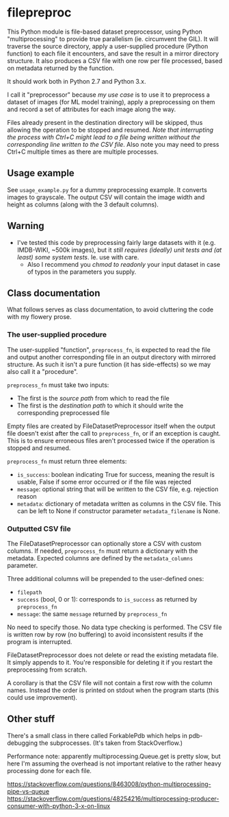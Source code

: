# filepreproc

This Python module is file-based dataset preprocessor, using Python "multiprocessing" to provide true parallelism (ie. circumvent the GIL). It will traverse the source directory, apply a user-supplied procedure (Python function) to each file it encounters, and save the result in a mirror directory structure.  It also produces a CSV file with one row per file processed, based on metadata returned by the function.

It should work both in Python 2.7 and Python 3.x.

I call it "preprocessor" because *my use case* is to use it to preprocess a dataset of images (for ML model training), apply a preprocessing on them and record a set of attributes for each image along the way.

Files already present in the destination directory will be skipped, thus allowing the operation to be stopped and resumed. *Note that interrupting the process with Ctrl+C might lead to a file being written without the corresponding line written to the CSV file*. Also note you may need to press Ctrl+C multiple times as there are multiple processes.

## Usage example

See `usage_example.py` for a dummy preprocessing example. It converts images to grayscale. The output CSV will contain the image width and height as columns (along with the 3 default columns).

## Warning

* I've tested this code by preprocessing fairly large datasets with it (e.g. IMDB-WIKI, ~500k images), but it *still requires (ideally) unit tests and (at least) some system tests*. Ie. use with care.
    * Also I recommend you *chmod to readonly* your input dataset in case of typos in the parameters you supply.

## Class documentation

What follows serves as class documentation, to avoid cluttering the code with my flowery prose.

### The user-supplied procedure

The user-supplied "function", `preprocess_fn`, is expected to read the file and output another corresponding file in an output directory with mirrored structure. As such it isn't a pure function (it has side-effects) so we may also call it a "procedure".

`preprocess_fn` must take two inputs:
* The first is the *source path* from which to read the file
* The first is the *destination path* to which it should write the corresponding preprocessed file

Empty files are created by FileDatasetPreprocessor itself when the output file doesn't exist after the call to `preprocess_fn`, or if an exception is caught. This is to ensure erroneous files aren't processed twice if the operation is stopped and resumed.

`preprocess_fn` must return three elements:
* `is_success`: boolean indicating True for success, meaning the result is usable, False if some error occurred or if the file was rejected
* `message`: optional string that will be written to the CSV file, e.g. rejection reason
* `metadata`: dictionary of metadata written as columns in the CSV file. This can be left to None if constructor parameter `metadata_filename` is None. 

### Outputted CSV file

The FileDatasetPreprocessor can optionally store a CSV with custom columns. If needed, `preprocess_fn` must return a dictionary with the metadata. Expected columns are defined by the `metadata_columns` parameter.

Three additional columns will be prepended to the user-defined ones:
* `filepath`
* `success` (bool, 0 or 1): corresponds to `is_success` as returned by `preprocess_fn`
* `message`: the same `message` returned by `preprocess_fn`

No need to specify those. No data type checking is performed. The CSV file is written row by row (no buffering) to avoid inconsistent results if the program is interrupted.

FileDatasetPreprocessor does not delete or read the existing metadata file. It simply appends to it. You're responsible for deleting it if you restart the preprocessing from scratch.

A corollary is that the CSV file will not contain a first row with the column names. Instead the order is printed on stdout when the program starts (this could use improvement).

## Other stuff

There's a small class in there called ForkablePdb which helps in pdb-debugging the subprocesses. (It's taken from StackOverflow.)

Performance note: apparently multiprocessing.Queue.get is pretty slow, but here I'm assuming the overhead is not important relative to the rather heavy processing done for each file.

https://stackoverflow.com/questions/8463008/python-multiprocessing-pipe-vs-queue
https://stackoverflow.com/questions/48254216/multiprocessing-producer-consumer-with-python-3-x-on-linux

